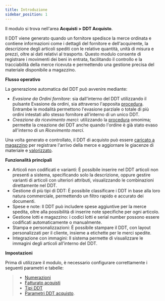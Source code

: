 ```yaml
---
title: Introduzione
sidebar_position: 1
---
```


Il modulo si trova nell'area **Acquisti > DDT Acquisto**.   

Il DDT viene generato quando un fornitore spedisce la merce ordinata e contiene informazioni come i dettagli del fornitore e dell'acquirente, la descrizione degli articoli spediti con le relative quantità, unità di misura e prezzi, oltre ai dati relativi al trasporto. Questo modulo consente di registrare i movimenti dei beni in entrata, facilitando il controllo e la tracciabilità della merce ricevuta e permettendo una gestione precisa del materiale disponibile a magazzino.

**Flusso operativo**

La generazione automatica del DDT può avvenire mediante:

- *Evasione da Ordini fornitore*: sia dall'interno del DDT utilizzando il pulsante Evasione da ordini, sia attraverso l'apposita [procedura](/docs/purchase/purchase-delivery-note/procedures/create-delivery-notes-from-orders). Entrambe le modalità permettono l'evasione parziale o totale di più ordini intestati allo stesso fornitore all'interno di un unico DDT.   
- *Creazione da ricevimento merci*: utilizzando la [procedura](/docs/purchase/purchase-delivery-note/procedures/create-delivery-notes-from-orders) omonima; permette la creazione del DDT anche quando l'ordine è già stato evaso all'interno di un *Ricevimento merci*.  

Una volta generato e controllato, il DDT di acquisto può essere [caricato a magazzino](/docs/purchase/purchase-delivery-note/procedures/create-delivery-notes-from-orders) per registrare l'arrivo della merce e aggiornare le giacenze di materiale e [valorizzato](/docs/purchase/purchase-delivery-note/procedures/create-delivery-notes-from-orders).

**Funzionalità principali**

- Articoli non codificati e varianti: È possibile inserire nel DDT articoli non presenti a sistema, specificando solo la descrizione, oppure gestire varianti di articoli con ulteriori attributi, visualizzando le combinazioni direttamente nel DDT.
- Gestione di più tipi di DDT: È possibile classificare i DDT in base alla loro natura commerciale, permettendo un filtro rapido e accurato dei documenti.
- Spese e note: Il DDT può includere spese aggiuntive per la merce spedita, oltre alla possibilità di inserire note specifiche per ogni articolo.
- Gestione lotti e magazzino: i codici lotti e serial number possono essere codificati automaticamente o manualmente. 
- Stampa e personalizzazioni: È possibile stampare il DDT, con layout personalizzati per il cliente, insieme a etichette per le merci spedite.
- Integrazione con immagini: Il sistema permette di visualizzare le immagini degli articoli all'interno del DDT.

**Impostazioni**

Prima di utilizzare il modulo, è necessario configurare correttamente i seguenti parametri e tabelle:     
> - [Numerazioni](/docs/configurations/tables/fluentis-numerations)
> - [Fatturato acquisti](/docs/configurations/tables/purchase/purchase-turnover/)
> - [Tipi DDT](/docs/configurations/tables/purchase/purchase-delivery-notes-type)
> - [Parametri DDT acquisto](/docs/configurations/parameters/purchase/purchase-delivery-note-parameters).